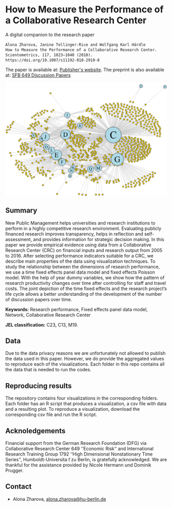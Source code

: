 # How to Measure the Performance of a Collaborative Research Center

A digital companion to the research paper 

```
Alona Zharova, Janine Tellinger-Rice and Wolfgang Karl Härdle
How to Measure the Performance of a Collaborative Research Center.
Scientometrics, 117, 1023–1040 (2018). 
https://doi.org/10.1007/s11192-018-2910-8
```

The paper is available at: [Publisher's website](https://doi.org/10.1007/s11192-018-2910-8).
The preprint is also available at: [SFB 649 Discussion Papers](https://www.econstor.eu/bitstream/10419/191793/1/SFB649DP2018-001.pdf)

![network](/network.jpg)

## Summary

New Public Management helps universities and research institutions to perform in a highly competitive research environment. Evaluating publicly financed research improves transparency, helps in reflection and self-assessment, and provides information for strategic decision making. In this paper we provide empirical evidence using data from a Collaborative Research Center (CRC) on financial inputs and research output from 2005 to 2016. After selecting performance indicators suitable for a CRC, we describe main properties of the data using visualization techniques. To study the relationship between the dimensions of research performance, we use a time fixed effects panel data model and fixed effects Poisson model. With the help of year dummy variables, we show how the pattern of research productivity changes over time after controlling for staff and travel costs. The joint depiction of the time fixed effects and the research project’s life cycle allows a better understanding of the development of the number of discussion papers over time.

**Keywords:** Research performance, Fixed effects panel data model, Network, Collaborative Research Center

**JEL classification:** C23, C13, M19.


## Data

Due to the data privacy reasons we are unfortunately not allowed to publish the data used in this paper. However, we do provide the aggregated values to reproduce each of the visualizations. Each folder in this repo contains all the data that is needed to run the codes.

## Reproducing results

The repository contains four visualizations in the corresponding folders. Each folder has an R script that produces a visualization, a csv file with data and a resulting plot. To reproduce a visualization, download the corresponding csv file and run the R script.

## Acknoledgements

Financial support from the German Research Foundation (DFG) via Collaborative Research Center 649 ‘‘Economic Risk’’ and International Research Training Group 1792 ‘‘High Dimensional Nonstationary Time Series’’, Humboldt-Universita ̈t zu Berlin, is gratefully acknowledged. We are thankful for the assistance provided by Nicole Hermann und Dominik Prugger.

## Contact
- Alona Zharova, alona.zharova@hu-berlin.de

